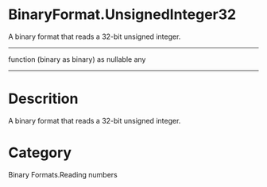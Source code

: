 ﻿# BinaryFormat.UnsignedInteger32
A binary format that reads a 32-bit unsigned integer.
***
function (binary as binary) as nullable any
***
# Descrition 
A binary format that reads a 32-bit unsigned integer.
# Category 
Binary Formats.Reading numbers
